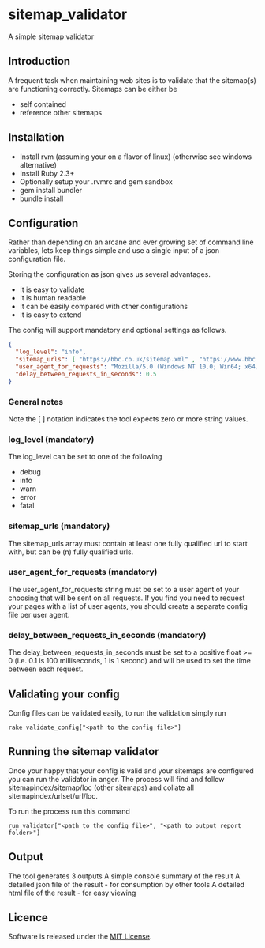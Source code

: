 # sitemap_validator
A simple sitemap validator

## Introduction
A frequent task when maintaining web sites is to validate that the sitemap(s) are functioning correctly.
Sitemaps can be either be
* self contained
* reference other sitemaps

## Installation
- Install rvm (assuming your on a flavor of linux) (otherwise see windows alternative) 
- Install Ruby 2.3+
- Optionally setup your .rvmrc and gem sandbox 
- gem install bundler
- bundle install

## Configuration
Rather than depending on an arcane and ever growing set of command line variables, lets keep things simple and use a 
single input of a json configuration file.

Storing the configuration as json gives us several advantages.
- It is easy to validate
- It is human readable
- It can be easily compared with other configurations
- It is easy to extend  

The config will support mandatory and optional settings as follows.
````json
{
  "log_level": "info",
  "sitemap_urls": [ "https://bbc.co.uk/sitemap.xml" , "https://www.bbc.com/sitemap.xml"],
  "user_agent_for_requests": "Mozilla/5.0 (Windows NT 10.0; Win64; x64) AppleWebKit/537.36 (KHTML, like Gecko) Chrome/66.0.3359.139 Safari/537.36",
  "delay_between_requests_in_seconds": 0.5
}
````

### General notes
Note the [ ] notation indicates the tool expects zero or more string values.

### log_level (mandatory)
The log_level can be set to one of the following
- debug
- info
- warn
- error
- fatal

### sitemap_urls (mandatory)
The sitemap_urls array must contain at least one fully qualified url to start with, but can be (n) fully qualified urls.

### user_agent_for_requests (mandatory)
The user_agent_for_requests string must be set to a user agent of your choosing that will be sent on all requests.
If you find you need to request your pages with a list of user agents, you should create a separate config file per 
user agent.

### delay_between_requests_in_seconds (mandatory)
The delay_between_requests_in_seconds must be set to a positive float >= 0 (i.e. 0.1 is 100 milliseconds, 1 is 1 second) 
and will be used to set the time between each request.

## Validating your config
Config files can be validated easily, to run the validation simply run
````
rake validate_config["<path to the config file>"]
````

## Running the sitemap validator
Once your happy that your config is valid and your sitemaps are configured you can run the validator in anger.
The process will find and follow sitemapindex/sitemap/loc (other sitemaps) and collate all sitemapindex/urlset/url/loc.

To run the process run this command
````
run_validator["<path to the config file>", "<path to output report folder>"]
````

## Output
The tool generates 3 outputs
A simple console summary of the result
A detailed json file of the result - for consumption by other tools
A detailed html file of the result - for easy viewing

## Licence
Software is released under the [MIT License](LICENSE).

